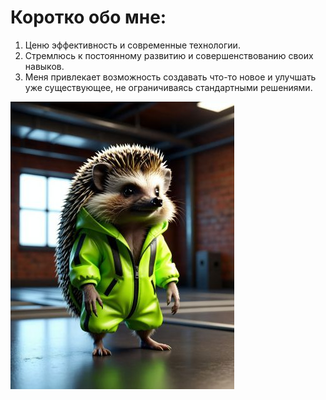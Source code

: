 # Коротко обо мне:

1. Ценю эффективность и современные технологии. 
2. Стремлюсь к постоянному развитию и совершенствованию своих навыков.
3. Меня привлекает возможность создавать что-то новое и улучшать уже существующее, не ограничиваясь стандартными решениями.

![photo](d92.jpg)
